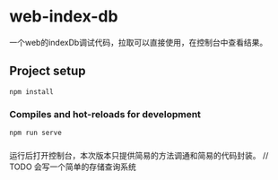 <!--
 * @Author: jing.chen
 * @Date: 2020-09-21 09:52:53
 * @LastEditors: jing.chen
 * @LastEditTime: 2020-09-21 13:39:49
 * @Description: 
-->
# web-index-db
一个web的indexDb调试代码，拉取可以直接使用，在控制台中查看结果。

## Project setup
```
npm install
```

### Compiles and hot-reloads for development
```
npm run serve
```
###

运行后打开控制台，本次版本只提供简易的方法调通和简易的代码封装。
// TODO 会写一个简单的存储查询系统
